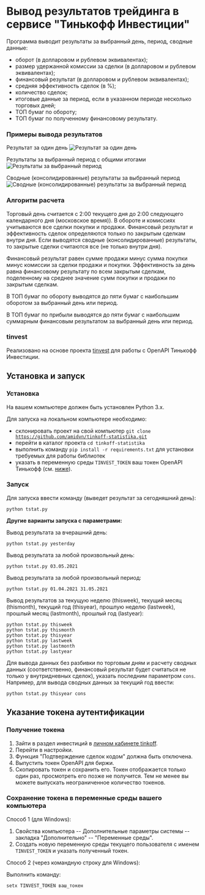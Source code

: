# Вывод результатов трейдинга в сервисе "Тинькофф Инвестиции"

Программа выводит результаты за выбранный день, период, сводные данные:
* оборот (в долларовом и рублевом эквивалентах);
* размер удержанной комиссии за сделки (в долларовом и рублевом эквивалентах);
* финансовый результат (в долларовом и рублевом эквивалентах);
* средняя эффективность сделок (в %);
* количество сделок;
* итоговые данные за период, если в указанном периоде несколько торговых дней;
* ТОП бумаг по обороту;
* ТОП бумаг по полученному финансовому результату.

### Примеры вывода результатов
Результат за один день
![Результат за один день](https://user-images.githubusercontent.com/30386440/120017013-00b64900-bfee-11eb-9bbd-c2352d70a103.png)

Результаты за выбранный период с общими итогами
![Результаты за выбранный период](https://user-images.githubusercontent.com/30386440/120017058-10359200-bfee-11eb-9ce9-76c3a1f10513.png)

Сводные (консолидированные) результаты за выбранный период
![Сводные (консолидированные) результаты за выбранный период](https://user-images.githubusercontent.com/30386440/120017073-14fa4600-bfee-11eb-92d9-c67a31408968.png)

### Алгоритм расчета
Торговый день считается с 2:00 текущего дня до 2:00 следующего календарного дня (московское время)). 
В обороте и комиссиях учитываются все сделки покупки и продажи. 
Финансовый результат и эффективность сделок определяются только по закрытым сделкам внутри дня. 
Если выводятся сводные (консолидированные) результаты, то закрытые сделки считаются все (не только внутри дня). 

Финансовый результат равен сумме продажи минус сумма покупки минус комиссии за сделки продажи и покупки. 
Эффективность за день равна финансовому результату по всем закрытым сделкам, поделенному на среднее значение сумм покупки и продажи по закрытым сделкам. 

В ТОП бумаг по обороту выводятся до пяти бумаг с наибольшим оборотом за выбранный день или период. 

В ТОП бумаг по прибыли выводятся до пяти бумаг с наибольшим суммарным финансовым результатом за выбранный день или период.

### tinvest
Реализовано на основе проекта [tinvest](https://github.com/daxartio/tinvest) для работы с OpenAPI Тинькофф Инвестиции.


## Установка и запуск
### Установка
На вашем компьютере должен быть установлен Python 3.x.

Для запуска на локальном компьютере необходимо:
* склонировать проект на свой компьютер <code>git clone https://github.com/amidvn/tinkoff-statistika.git</code>
* перейти в каталог проекта <code>cd tinkoff-statistika</code>
* выполнить команду <code>pip install -r requirements.txt</code> для установки требуемых для работы библиотек
* указать в переменную среды <code>TINVEST_TOKEN</code> ваш токен OpenAPI Тинькофф (см. [ниже](https://github.com/amidvn/tinkoff-statistika#%D1%83%D0%BA%D0%B0%D0%B7%D0%B0%D0%BD%D0%B8%D0%B5-%D1%82%D0%BE%D0%BA%D0%B5%D0%BD%D0%B0-%D0%B0%D1%83%D1%82%D0%B5%D0%BD%D1%82%D0%B8%D1%84%D0%B8%D0%BA%D0%B0%D1%86%D0%B8%D0%B8)). 

### Запуск
Для запуска ввести команду (выведет результат за сегодняшний день):
```
python tstat.py
```
__Другие варианты запуска с параметрами:__

Вывод результата за вчерашний день:
```
python tstat.py yesterday
```
Вывод результата за любой произвольный день:
```
python tstat.py 03.05.2021
```
Вывод результата за любой произвольный период:
```
python tstat.py 01.04.2021 31.05.2021
```
Вывод результатов за текущую неделю (thisweek), текущий месяц (thismonth), текущий год (thisyear), прошлую неделю (lastweek), прошлый месяц (lastmonth), прошлый год (lastyear):
```
python tstat.py thisweek
python tstat.py thismonth
python tstat.py thisyear
python tstat.py lastweek
python tstat.py lastmonth
python tstat.py lastyear
```
Для вывода данных без разбивки по торговым дням и расчету сводных данных (соответственно, финансовый результат будет считаться не только у внутридневных сделок), 
указать последним параметром <code>cons</code>. Например, для вывода сводных данных за текущий год ввести:
```
python tstat.py thisyear cons
```


## Указание токена аутентификации
### Получение токена
1. Зайти в раздел инвестиций в [личном кабинете tinkoff](https://www.tinkoff.ru/invest/).
2. Перейти в настройки.
3. Функция "Подтверждение сделок кодом" должна быть отключена.
4. Выпустить токен OpenAPI для биржи.
5. Скопировать токен и сохранить его. Токен отображается только один раз, просмотреть его позже не получится. Тем не менее вы можете выпускать неограниченное количество токенов.

### Сохранение токена в переменные среды вашего компьютера
Способ 1 (для Windows):
1. Свойства компьютера -- Дополнительные параметры системы -- закладка "Дополнительно" -- "Переменные среды".
2. Создать новую переменную среды текущего пользователя с именем <code>TINVEST_TOKEN</code> и указать полученный токен.

Способ 2 (через командную строку для Windows):

Выполнить команду:
```
setx TINVEST_TOKEN ваш_токен
```
